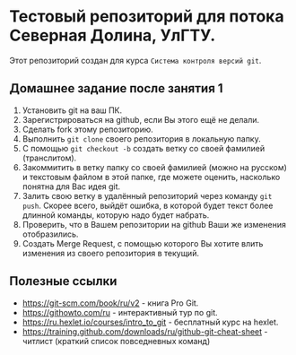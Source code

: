 # Тестовый репозиторий для потока Северная Долина, УлГТУ.

Этот репозиторий создан для курса `Система контроля версий git`.

## Домашнее задание после занятия 1

1. Установить git на ваш ПК.
2. Зарегистрироваться на github, если Вы этого ещё не делали.
3. Сделать fork этому репозиторию.
4. Выполнить `git clone` своего репозитория в локальную папку.
5. С помощью `git checkout -b` создать ветку со своей фамилией (транслитом).
6. Закоммитить в ветку папку со своей фамилией (можно на русском) и текстовым файлом в этой папке, где можете оценить, насколько понятна для Вас идея git.
7. Залить свою ветку в удалённый репозиторий через команду `git push`. Скорее всего, выйдёт ошибка, в которой будет текст более длинной команды, которую надо будет набрать.
8. Проверить, что в Вашем репозитории на github Ваши же изменения отобразились.
9. Создать Merge Request, с помощью которого Вы хотите влить изменения из своего репозитория в текущий.

## Полезные ссылки

- <https://git-scm.com/book/ru/v2> - книга Pro Git.
- <https://githowto.com/ru> - интерактивный тур по git.
- <https://ru.hexlet.io/courses/intro_to_git> - бесплатный курс на hexlet.
- <https://training.github.com/downloads/ru/github-git-cheat-sheet> - читлист (краткий список повседневных команд)
